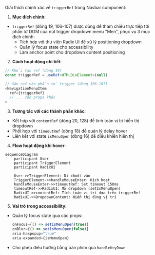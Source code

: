 Giải thích chính xác về `triggerRef` trong Navbar component:

1. **Mục đích chính**: 
- `triggerRef` (dòng 19, 106-107) được dùng để tham chiếu trực tiếp tới phần tử DOM của nút trigger dropdown menu "Men", phục vụ 3 mục đích chính:
  + Tích hợp với thư viện Radix UI để xử lý positioning dropdown
  + Quản lý focus state cho accessibility
  + Làm anchor point cho dropdown content positioning

2. **Cách hoạt động chi tiết**:
```typescript
// Khởi tạo ref (dòng 19)
const triggerRef = useRef<HTMLDivElement>(null)

// Gán ref vào phần tử trigger (dòng 106-107)
<NavigationMenuItem 
  ref={triggerRef}
  // ... các props khác
>
```

3. **Tương tác với các thành phần khác**:
- Kết hợp với `contentRef` (dòng 20, 128) để tính toán vị trí hiển thị dropdown
- Phối hợp với `timeoutRef` (dòng 18) để quản lý delay hover
- Liên kết với state `isMenuOpen` (dòng 16) để điều khiển hiển thị

4. **Flow hoạt động khi hover**:
```mermaid
sequenceDiagram
    participant User
    participant TriggerElement
    participant RadixUI
    
    User->>TriggerElement: Di chuột vào
    TriggerElement->>handleMouseEnter: Kích hoạt
    handleMouseEnter->>timeoutRef: Set timeout 150ms
    timeoutRef->>RadixUI: Mở dropdown (setIsMenuOpen)
    RadixUI->>contentRef: Tính toán vị trí dựa trên triggerRef
    RadixUI->>DropdownContent: Hiển thị đúng vị trí
```

5. **Vai trò trong accessibility**:
- Quản lý focus state qua các props:
  ```jsx
  onFocus={() => setIsMenuOpen(true)}
  onBlur={() => setIsMenuOpen(false)}
  aria-haspopup="true"
  aria-expanded={isMenuOpen}
  ```
- Cho phép điều hướng bằng bàn phím qua `handleKeyDown`